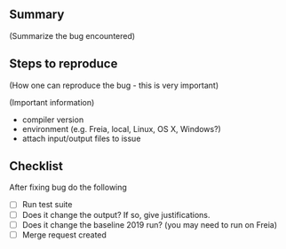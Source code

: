 ## Summary

(Summarize the bug encountered)

## Steps to reproduce

(How one can reproduce the bug - this is very important)

(Important information)
- compiler version
- environment (e.g. Freia, local, Linux, OS X, Windows?)
- attach input/output files to issue

## Checklist

After fixing bug do the following

* [ ] Run test suite
* [ ] Does it change the output? If so, give justifications.
* [ ] Does it change the baseline 2019 run? (you may need to run on Freia)
* [ ] Merge request created

